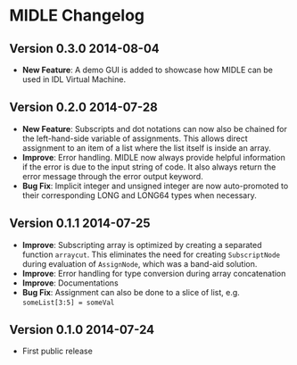 # MIDLE Changelog

## Version 0.3.0 2014-08-04
* **New Feature**: A demo GUI is added to showcase how MIDLE can be used in IDL
  Virtual Machine.

## Version 0.2.0 2014-07-28
* **New Feature**: Subscripts and dot notations can now also be chained for the
  left-hand-side variable of assignments. This allows direct assignment to an
  item of a list where the list itself is inside an array.
* **Improve**: Error handling. MIDLE now always provide helpful information
  if the error is due to the input string of code. It also always return the
  error message through the error output keyword.
* **Bug Fix**: Implicit integer and unsigned integer are now auto-promoted to
  their corresponding LONG and LONG64 types when necessary.

## Version 0.1.1 2014-07-25
* **Improve**: Subscripting array is optimized by creating a separated function
  `arraycut`. This eliminates the need for creating `SubscriptNode` during
  evaluation of `AssignNode`, which was a band-aid solution.
* **Improve**: Error handling for type conversion during array concatenation
* **Improve**: Documentations
* **Bug Fix**: Assignment can also be done to a slice of list, e.g.
  `someList[3:5] = someVal`

## Version 0.1.0 2014-07-24
* First public release
